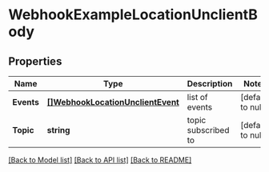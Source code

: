 # WebhookExampleLocationUnclientBody

## Properties
Name | Type | Description | Notes
------------ | ------------- | ------------- | -------------
**Events** | [**[]WebhookLocationUnclientEvent**](webhook_location_unclient_event.md) | list of events | [default to null]
**Topic** | **string** | topic subscribed to | [default to null]

[[Back to Model list]](../README.md#documentation-for-models) [[Back to API list]](../README.md#documentation-for-api-endpoints) [[Back to README]](../README.md)

